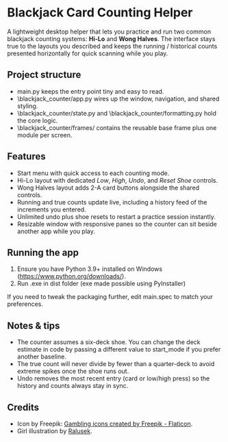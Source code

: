 # Blackjack Card Counting Helper

A lightweight desktop helper that lets you practice and run two common blackjack counting systems: **Hi-Lo** and **Wong Halves**. The interface stays true to the layouts you described and keeps the running / historical counts presented horizontally for quick scanning while you play.

## Project structure
- main.py keeps the entry point tiny and easy to read.
- \blackjack_counter/app.py wires up the window, navigation, and shared styling.
- \blackjack_counter/state.py and \blackjack_counter/formatting.py hold the core logic.
- \blackjack_counter/frames/ contains the reusable base frame plus one module per screen.

## Features
- Start menu with quick access to each counting mode.
- Hi-Lo layout with dedicated _Low_, _High_, _Undo_, and _Reset Shoe_ controls.
- Wong Halves layout adds 2-A card buttons alongside the shared controls.
- Running and true counts update live, including a history feed of the increments you entered.
- Unlimited undo plus shoe resets to restart a practice session instantly.
- Resizable window with responsive panes so the counter can sit beside another app while you play.

## Running the app
1. Ensure you have Python 3.9+ installed on Windows (https://www.python.org/downloads/).
2. Run .exe in dist folder (exe made possible using PyInstaller)


If you need to tweak the packaging further, edit main.spec to match your preferences.

## Notes & tips
- The counter assumes a six-deck shoe. You can change the deck estimate in code by passing a different value to start_mode if you prefer another baseline.
- The true count will never divide by fewer than a quarter-deck to avoid extreme spikes once the shoe runs out.
- Undo removes the most recent entry (card or low/high press) so the history and counts always stay in sync.

## Credits
- Icon by Freepik: <a href="https://www.flaticon.com/free-icons/gambling" title="gambling icons">Gambling icons created by Freepik - Flaticon</a>.
- Girl illustration by [Ralusek](https://www.redbubble.com/people/ralusek/shop).
